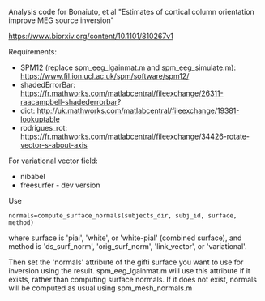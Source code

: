 Analysis code for Bonaiuto, et al "Estimates of cortical column orientation improve MEG source inversion"

https://www.biorxiv.org/content/10.1101/810267v1

Requirements:

* SPM12 (replace spm_eeg_lgainmat.m and spm_eeg_simulate.m): https://www.fil.ion.ucl.ac.uk/spm/software/spm12/
* shadedErrorBar: https://fr.mathworks.com/matlabcentral/fileexchange/26311-raacampbell-shadederrorbar?
* dict: http://uk.mathworks.com/matlabcentral/fileexchange/19381-lookuptable
* rodrigues_rot: https://fr.mathworks.com/matlabcentral/fileexchange/34426-rotate-vector-s-about-axis

For variational vector field:

* nibabel
* freesurfer - dev version


Use

    normals=compute_surface_normals(subjects_dir, subj_id, surface, method)
where surface is 'pial', 'white', or 'white-pial' (combined surface), and method is 'ds_surf_norm', 'orig_surf_norm', 'link_vector', or 'variational'.

Then set the 'normals' attribute of the gifti surface you want to use for inversion using the result. spm_eeg_lgainmat.m will use this attribute if it exists, rather than computing surface normals. If it does not exist, normals will be computed as usual using spm_mesh_normals.m
